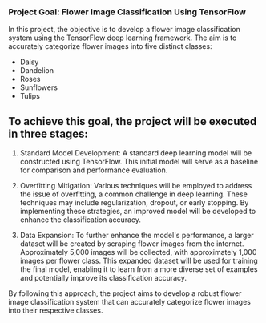 <h3>Project Goal: Flower Image Classification Using TensorFlow</h3>

In this project, the objective is to develop a flower image classification system using the TensorFlow deep learning framework. The aim is to accurately categorize flower images into five distinct classes:

- Daisy
- Dandelion
- Roses
- Sunflowers
- Tulips

<h2>To achieve this goal, the project will be executed in three stages:</h2>

1. Standard Model Development: A standard deep learning model will be constructed using TensorFlow. This initial model will serve as a baseline for comparison and performance evaluation.

2. Overfitting Mitigation: Various techniques will be employed to address the issue of overfitting, a common challenge in deep learning. These techniques may include regularization, dropout, or early stopping. By implementing these strategies, an improved model will be developed to enhance the classification accuracy.

3. Data Expansion: To further enhance the model's performance, a larger dataset will be created by scraping flower images from the internet. Approximately 5,000 images will be collected, with approximately 1,000 images per flower class. This expanded dataset will be used for training the final model, enabling it to learn from a more diverse set of examples and potentially improve its classification accuracy.

By following this approach, the project aims to develop a robust flower image classification system that can accurately categorize flower images into their respective classes.
